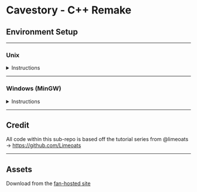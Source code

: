 # Cavestory - C++ Remake

## Environment Setup

<hr />

### Unix
<details>
    <summary>Instructions</summary>

1. Install SDL 2.0 development library `libsdl2-dev`:
   * e.g. `sudo apt-get install libsdl2-dev`
2. Install `make`:
   * e.g. `sudo apt-get install make`
3. Install `g++`:
   * e.g. `sudo apt-get install g++`
</details>

<hr />

### Windows (MinGW)
<details>
    <summary>Instructions</summary>

1. Install `MSYS2` platform for Windows:
   * Follow the latest [install instructions](https://www.msys2.org/)
2. Install `cmder` console emulator:
   * Follow the latest [install instructions](https://github.com/cmderdev/cmder)
3. Create a new `cmder` task for `mingw`:
   * Name: `bash::mingw64`
   * Task parameters: `/icon "%USERPROFILE%\AppData\Local\lxss\bash.ico"`
   * Commands: `-new_console:d:D:\dev set CHERE_INVOKING=1 & set MSYSTEM=MINGW64 & set MSYS2_PATH_TYPE=inherit & "c:\msys64\usr\bin\bash.exe" --login -i`
4. Install requires packages:
   * `pacman -S <package>`
   * Where `<package>` is each of [`zsh`, `man`, `neofetch`, `git`, `make`, `mingw-w64-x86_64-gcc`]
5. Configure utilities
   * `oh-my-zsh` - Run [install script](https://ohmyz.sh/#install)
   * Copy [dotfiles/zsh/.zshrc](https://github.com/michael-harris-sweng/dotfiles/blob/master/zsh/.zshrc) to local `~/.zshrc`
   * Copy [dotfiles/git/.gitconfig](https://github.com/michael-harris-sweng/dotfiles/blob/master/git/.gitconfig) to local `~/.gitconfig`, un-commenting the `core.autocrlf = true` config.
6. Install SDL 2.0
   * Download the latest [release of
SDL2-devel-2.24.0-mingw.tar.gz](https://github.com/libsdl-org/SDL/releases/tag/release-2.24.0). 
   * Extract the contents to a dedicated development library directory for MinGW e.g. `C:\mingw_dev_lib`.
   * Copy the contents of `x86_64-w64-mingw32/` to `C:\mingw_dev_lib` (e.g. `lib`, `shared`, `bin`, `include`).
   * Add `C:\mingw_dev_lib` to your environment PATH.
7. Setup GitHub SSH Key 
   * Run `ssh-keygen -t ed25519 -C "<your@email.here>"`.
   * Accept the defaults, then run `cat ~/.ssh/id_ed25519.pub`.
   * Copy the output into the GitHub SSH key field.
8. Clone Repo
   * Make a development folder, for example `D:\dev\`.
   * Inside the dev folder, run `gcl git@github.com:michael-harris-sweng/sdl-workspace.git`.
9. Build and Execution
   * `cd /d/dev/sdl-workspace/cavestory`
   * Run `make` from `cavestory/`
   * Run `./cavestory.exe`
</details>

<hr />

## Credit
All code within this sub-repo is based off the tutorial series from @limeoats -> https://github.com/Limeoats

<hr />

## Assets
Download from the [fan-hosted site](http://www.cavestory.org/download/cave-story.php)

